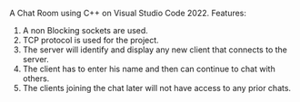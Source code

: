 A Chat Room using C++ on Visual Studio Code 2022.
Features:
  1. A non Blocking sockets are used.
  2. TCP protocol is used for the project.
  3. The server will identify and display any new client that connects to the server.
  4. The client has to enter his name and then can continue to chat with others.
  5. The clients joining the chat later will not have access to any prior chats.
